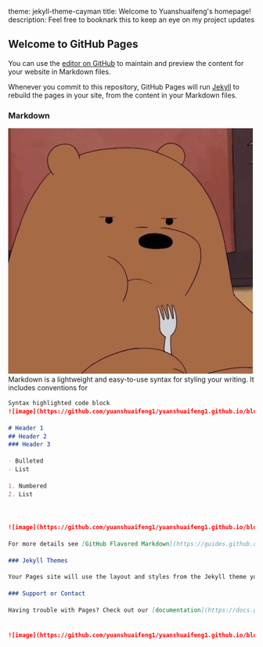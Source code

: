 theme: jekyll-theme-cayman
title: Welcome to Yuanshuaifeng's homepage!
description: Feel free to booknark this to keep an eye on my project updates
## Welcome to GitHub Pages

You can use the [editor on GitHub](https://github.com/yuanshuaifeng1/yuanshuaifeng1.github.io/edit/master/README.md) to maintain and preview the content for your website in Markdown files.

Whenever you commit to this repository, GitHub Pages will run [Jekyll](https://jekyllrb.com/) to rebuild the pages in your site, from the content in your Markdown files.

### Markdown
![image](https://github.com/yuanshuaifeng1/yuanshuaifeng1.github.io/blob/master/images/1.png)
Markdown is a lightweight and easy-to-use syntax for styling your writing. It includes conventions for

```markdown
Syntax highlighted code block
![image](https://github.com/yuanshuaifeng1/yuanshuaifeng1.github.io/blob/master/images/1.png)

# Header 1
## Header 2
### Header 3 

- Bulleted
- List

1. Numbered
2. List



![image](https://github.com/yuanshuaifeng1/yuanshuaifeng1.github.io/blob/master/images/1.png)

For more details see [GitHub Flavored Markdown](https://guides.github.com/features/mastering-markdown/).

### Jekyll Themes

Your Pages site will use the layout and styles from the Jekyll theme you have selected in your [repository settings](https://github.com/yuanshuaifeng1/yuanshuaifeng1.github.io/settings). The name of this theme is saved in the Jekyll `_config.yml` configuration file.

### Support or Contact

Having trouble with Pages? Check out our [documentation](https://docs.github.com/categories/github-pages-basics/) or [contact support](https://github.com/contact) and we’ll help you sort it out.


![image](https://github.com/yuanshuaifeng1/yuanshuaifeng1.github.io/blob/master/images/1.png)
